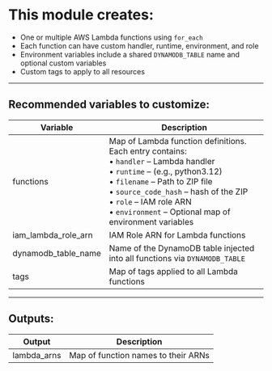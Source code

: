 # This module creates:

- One or multiple AWS Lambda functions using `for_each`  
- Each function can have custom handler, runtime, environment, and role  
- Environment variables include a shared `DYNAMODB_TABLE` name and optional custom variables  
- Custom tags to apply to all resources  

---

## Recommended variables to customize:

| Variable               | Description                                                                 |
|------------------------|-----------------------------------------------------------------------------|
| functions              | Map of Lambda function definitions. Each entry contains:<br>• `handler` – Lambda handler<br>• `runtime` – (e.g., python3.12)<br>• `filename` – Path to ZIP file<br>• `source_code_hash` – hash of the ZIP<br>• `role` – IAM role ARN<br>• `environment` – Optional map of environment variables |
| iam_lambda_role_arn    | IAM Role ARN for Lambda functions                                           |
| dynamodb_table_name    | Name of the DynamoDB table injected into all functions via `DYNAMODB_TABLE` |
| tags                   | Map of tags applied to all Lambda functions                                 |

---

## Outputs:

| Output       | Description                                   |
|--------------|-----------------------------------------------|
| lambda_arns  | Map of function names to their ARNs           |
